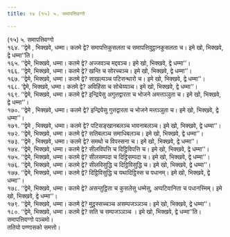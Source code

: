 ```yaml
---
title: १४ (१५) ५. समापत्तिवग्गो

---
```

(१५) ५. समापत्तिवग्गो  
१६४. ‘‘द्वेमे , भिक्खवे, धम्मा। कतमे द्वे? समापत्तिकुसलता च समापत्तिवुट्ठानकुसलता च। इमे खो, भिक्खवे, द्वे धम्मा’’ति।  
१६५. ‘‘द्वेमे, भिक्खवे, धम्मा। कतमे द्वे? अज्जवञ्च मद्दवञ्च। इमे खो, भिक्खवे, द्वे धम्मा’’।  
१६६. ‘‘द्वेमे, भिक्खवे, धम्मा। कतमे द्वे? खन्ति च सोरच्चञ्च। इमे खो, भिक्खवे, द्वे धम्मा’’।  
१६७. ‘‘द्वेमे, भिक्खवे, धम्मा। कतमे द्वे? साखल्यञ्च पटिसन्थारो च। इमे खो, भिक्खवे, द्वे धम्मा’’।  
१६८. ‘द्वेमे, भिक्खवे, धम्मा। कतमे द्वे? अविहिंसा च सोचेय्यञ्च। इमे खो, भिक्खवे, द्वे धम्मा’’।  
१६९. ‘‘द्वेमे, भिक्खवे, धम्मा। कतमे द्वे? इन्द्रियेसु अगुत्तद्वारता च भोजने अमत्तञ्ञुता च। इमे खो, भिक्खवे, द्वे धम्मा’’।  
१७०. ‘‘द्वेमे , भिक्खवे, धम्मा। कतमे द्वे? इन्द्रियेसु गुत्तद्वारता च भोजने मत्तञ्ञुता च। इमे खो, भिक्खवे, द्वे धम्मा’’।  
१७१. ‘‘द्वेमे , भिक्खवे, धम्मा। कतमे द्वे? पटिसङ्खानबलञ्च भावनाबलञ्च। इमे खो, भिक्खवे, द्वे धम्मा’’।  
१७२. ‘‘द्वेमे, भिक्खवे, धम्मा। कतमे द्वे? सतिबलञ्च समाधिबलञ्च। इमे खो, भिक्खवे, द्वे धम्मा’’।  
१७३. ‘‘द्वेमे , भिक्खवे, धम्मा। कतमे द्वे? समथो च विपस्सना च। इमे खो, भिक्खवे, द्वे धम्मा’’।  
१७४. ‘‘द्वेमे, भिक्खवे, धम्मा। कतमे द्वे? सीलविपत्ति च दिट्ठिविपत्ति च। इमे खो, भिक्खवे, द्वे धम्मा’’।  
१७५. ‘‘द्वेमे, भिक्खवे, धम्मा। कतमे द्वे? सीलसम्पदा च दिट्ठिसम्पदा च। इमे खो, भिक्खवे, द्वे धम्मा’’।  
१७६. ‘‘द्वेमे, भिक्खवे, धम्मा। कतमे द्वे? सीलविसुद्धि च दिट्ठिविसुद्धि च। इमे खो, भिक्खवे, द्वे धम्मा’’।  
१७७. ‘‘द्वेमे, भिक्खवे, धम्मा। कतमे द्वे? दिट्ठिविसुद्धि च यथादिट्ठिस्स च पधानम्। इमे खो, भिक्खवे, द्वे धम्मा’’।  
१७८. ‘‘द्वेमे, भिक्खवे, धम्मा। कतमे द्वे? असन्तुट्ठिता च कुसलेसु धम्मेसु, अप्पटिवानिता च पधानस्मिम्। इमे खो, भिक्खवे, द्वे धम्मा’’।  
१७९. ‘‘द्वेमे, भिक्खवे, धम्मा। कतमे द्वे? मुट्ठस्सच्चञ्च असम्पजञ्ञञ्च। इमे खो, भिक्खवे, द्वे धम्मा’’।  
१८०. ‘‘द्वेमे, भिक्खवे, धम्मा। कतमे द्वे? सति च सम्पजञ्ञञ्च । इमे खो, भिक्खवे, द्वे धम्मा’’ति।  
समापत्तिवग्गो पञ्चमो।  
ततियो पण्णासको समत्तो।  